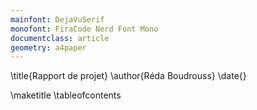 ```yaml
---
mainfont: DejaVuSerif
monofont: FiraCode Nerd Font Mono
documentclass: article
geometry: a4paper
---
```

<!--
Using DejaVuSerif & FiraCode Nerd Font Mono
delete the two above lines to use default fonts or edit it
-->

\title{Rapport de projet}
\author{Réda Boudrouss}
\date{}

\maketitle
\tableofcontents
$%\pagebreak$